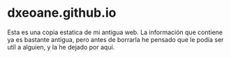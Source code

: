 # dxeoane.github.io
Esta es una copia estatica de mi antigua web. 
La información que contiene ya es bastante antigua, pero antes de borrarla he pensado que le podía ser util a alguien, y la he dejado por aquí.
